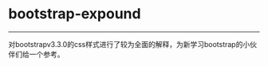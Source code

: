 # bootstrap-expound
--------------------------------------------------------------------------
对bootstrapv3.3.0的css样式进行了较为全面的解释，为新学习bootstrap的小伙伴们给一个参考。

